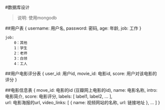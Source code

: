 #数据库设计
>  说明: 使用mongodb

##用户表
	{
		username: 用户名,
		password: 密码,
		age:	年龄,
		job:	工作
	}

	job:
		0：其他 
		1：学生
		2：老师
		3：白领
		4：工人

##用户电影评分表
	{
		user_id: 用户id,
		movie_id: 电影id,
		score: 用户对该电影的评分
	}

##电影信息表
	{
		move_id: 电影的id (豆瓣网上电影的id),
		name:  电影名称,
		intro: 电影简介,
		score: 电影评分,
		labels: [ label1, label2, ... ],  
		url:   电影海报的url,
		video_links:
				[
					{
						name: 视频网站的名称,
						url: 链接地址
					},
					...
				]
	}


